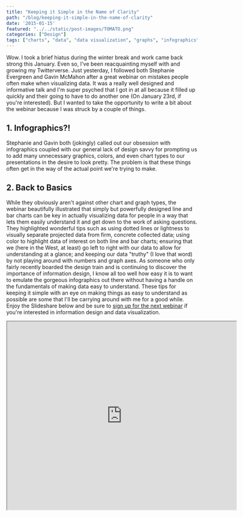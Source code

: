 ```yaml
---
title: "Keeping it Simple in the Name of Clarity"
path: "/blog/keeping-it-simple-in-the-name-of-clarity"
date: '2015-01-15'
featured: "../../static/post-images/TOMATO.png"
categories: ["Design"]
tags: ["charts", "data", "data visualization", "graphs", "infographics", "information design"]
---
```


Wow. I took a brief hiatus during the winter break and work came back strong this January. Even so, I've been reacquainting myself with and growing my Twitterverse. Just yesterday, I followed both Stephanie Evergreen and Gavin McMahon after a great webinar on mistakes people often make when visualizing data. It was a really well designed and informative talk and I'm super psyched that I got in at all because it filled up quickly and their going to have to do another one (On January 23rd, if you're interested). But I wanted to take the opportunity to write a bit about the webinar because I was struck by a couple of things.

## 1\. Infographics?!

Stephanie and Gavin both (jokingly) called out our obsession with infographics coupled with our general lack of design savvy for prompting us to add many unnecessary graphics, colors, and even chart types to our presentations in the desire to look pretty. The problem is that these things often get in the way of the actual point we're trying to make.

## 2\. Back to Basics

While they obviously aren't against other chart and graph types, the webinar beautifully illustrated that simply but powerfully designed line and bar charts can be key in actually visualizing data for people in a way that lets them easily understand it and get down to the work of asking questions. They highlighted wonderful tips such as using dotted lines or lightness to visually separate projected data from firm, concrete collected data; using color to highlight data of interest on both line and bar charts; ensuring that we (here in the West, at least) go left to right with our data to allow for understanding at a glance; and keeping our data "truthy" (I love that word) by not playing around with numbers and graph axes. As someone who only fairly recently boarded the design train and is continuing to discover the importance of information design, I know all too well how easy it is to want to emulate the gorgeous infographics out there without having a handle on the fundamentals of making data easy to understand. These tips for keeping it simple with an eye on making things as easy to understand as possible are some that I'll be carrying around with me for a good while. Enjoy the Slideshare below and be sure to [sign up for the next webinar](http://makeapowerfulpoint.com/ads/presenting-data/ "Presenting Data Webinar Info") if you're interested in information design and data visualization.

<iframe src="https://www.slideshare.net/slideshow/embed_code/43513636" width="605" height="496" allowfullscreen="" webkitallowfullscreen="" mozallowfullscreen=""></iframe>
